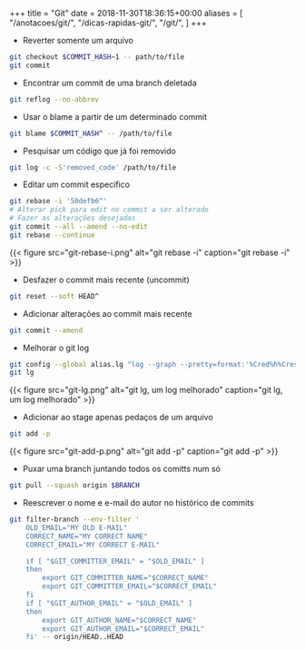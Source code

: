 +++
title = "Git"
date = 2018-11-30T18:36:15+00:00
aliases = [
    "/anotacoes/git/",
    "/dicas-rapidas-git/",
    "/git/",
]
+++


* Reverter somente um arquivo
```bash
git checkout $COMMIT_HASH~1 -- path/to/file
git commit
```

* Encontrar um commit de uma branch deletada
```bash
git reflog --no-abbrev
```


* Usar o blame a partir de um determinado commit
```bash
git blame $COMMIT_HASH^ -- /path/to/file
```


* Pesquisar um código que já foi removido
```bash
git log -c -S'removed_code' /path/to/file
```


* Editar um commit específico
```bash
git rebase -i '50defb6^'
# Alterar pick para edit no commit a ser alterado
# Fazer as alterações desejadas
git commit --all --amend --no-edit
git rebase --continue
```
{{< figure src="git-rebase-i.png" alt="git rebase -i" caption="git rebase -i" >}}


* Desfazer o commit mais recente (uncommit)
```bash
git reset --soft HEAD^
```


* Adicionar alterações ao commit mais recente
```bash
git commit --amend
```


* Melhorar o git log
```bash
git config --global alias.lg "log --graph --pretty=format:'%Cred%h%Creset -%C(yellow)%d%Creset %s %Cgreen(%cr) %C(bold blue)<%an>%Creset'"
git lg
```
{{< figure src="git-lg.png" alt="git lg, um log melhorado" caption="git lg, um log melhorado" >}}


* Adicionar ao stage apenas pedaços de um arquivo
```bash
git add -p
```
{{< figure src="git-add-p.png" alt="git add -p" caption="git add -p" >}}


* Puxar uma branch juntando todos os comitts num só
```bash
git pull --squash origin $BRANCH
```


* Reescrever o nome e e-mail do autor no histórico de commits 
```bash
git filter-branch --env-filter '
	OLD_EMAIL="MY OLD E-MAIL"
	CORRECT_NAME="MY CORRECT NAME"
	CORRECT_EMAIL="MY CORRECT E-MAIL"

	if [ "$GIT_COMMITTER_EMAIL" = "$OLD_EMAIL" ]
	then
		export GIT_COMMITTER_NAME="$CORRECT_NAME"
		export GIT_COMMITTER_EMAIL="$CORRECT_EMAIL"
	fi
	if [ "$GIT_AUTHOR_EMAIL" = "$OLD_EMAIL" ]
	then
		export GIT_AUTHOR_NAME="$CORRECT_NAME"
		export GIT_AUTHOR_EMAIL="$CORRECT_EMAIL"
	fi' -- origin/HEAD..HEAD
```
